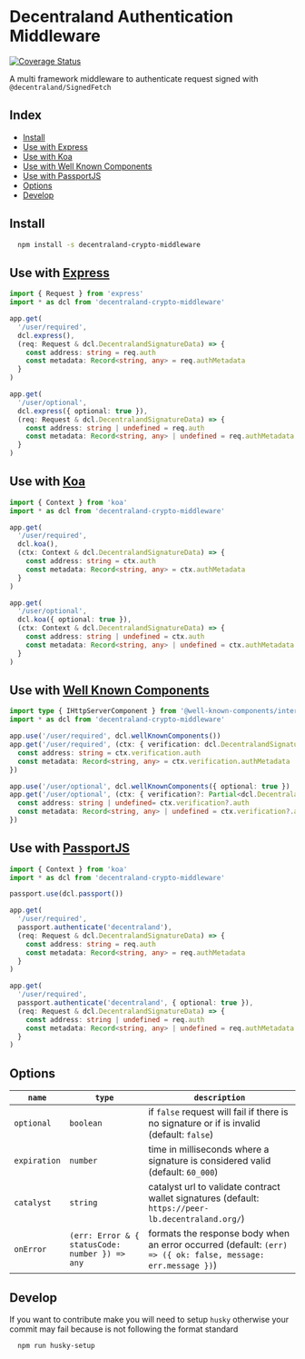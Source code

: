 # Decentraland Authentication Middleware

[![Coverage Status](https://coveralls.io/repos/github/decentraland/decentraland-crypto-middleware/badge.svg?branch=main)](https://coveralls.io/github/decentraland/decentraland-crypto-middleware?branch=main)

A multi framework middleware to authenticate request signed with `@decentraland/SignedFetch`

## Index

- [Install](#install)
- [Use with Express](#use-with-express)
- [Use with Koa](#use-with-koa)
- [Use with Well Known Components](#use-with-well-known-components)
- [Use with PassportJS](#use-with-passportjs)
- [Options](#options)
- [Develop](#develop)

## Install

```bash
  npm install -s decentraland-crypto-middleware
```

## Use with [Express](https://expressjs.com/)

```typescript
import { Request } from 'express'
import * as dcl from 'decentraland-crypto-middleware'

app.get(
  '/user/required',
  dcl.express(),
  (req: Request & dcl.DecentralandSignatureData) => {
    const address: string = req.auth
    const metadata: Record<string, any> = req.authMetadata
  }
)

app.get(
  '/user/optional',
  dcl.express({ optional: true }),
  (req: Request & dcl.DecentralandSignatureData) => {
    const address: string | undefined = req.auth
    const metadata: Record<string, any> | undefined = req.authMetadata
  }
)
```

## Use with [Koa](https://koajs.com/)

```typescript
import { Context } from 'koa'
import * as dcl from 'decentraland-crypto-middleware'

app.get(
  '/user/required',
  dcl.koa(),
  (ctx: Context & dcl.DecentralandSignatureData) => {
    const address: string = ctx.auth
    const metadata: Record<string, any> = ctx.authMetadata
  }
)

app.get(
  '/user/optional',
  dcl.koa({ optional: true }),
  (ctx: Context & dcl.DecentralandSignatureData) => {
    const address: string | undefined = ctx.auth
    const metadata: Record<string, any> | undefined = ctx.authMetadata
  }
)
```

## Use with [Well Known Components](https://github.com/well-known-components)

```typescript
import type { IHttpServerComponent } from '@well-known-components/interfaces'
import * as dcl from 'decentraland-crypto-middleware'

app.use('/user/required', dcl.wellKnownComponents())
app.get('/user/required', (ctx: { verification: dcl.DecentralandSignatureData<{}> }) => {
  const address: string = ctx.verification.auth
  const metadata: Record<string, any> = ctx.verification.authMetadata
})

app.use('/user/optional', dcl.wellKnownComponents({ optional: true })
app.get('/user/optional', (ctx: { verification?: Partial<dcl.DecentralandSignatureData<{}>> }) => {
  const address: string | undefined= ctx.verification?.auth
  const metadata: Record<string, any> | undefined = ctx.verification?.authMetadata
})
```

## Use with [PassportJS](http://www.passportjs.org/)

```typescript
import { Context } from 'koa'
import * as dcl from 'decentraland-crypto-middleware'

passport.use(dcl.passport())

app.get(
  '/user/required',
  passport.authenticate('decentraland'),
  (req: Request & dcl.DecentralandSignatureData) => {
    const address: string = req.auth
    const metadata: Record<string, any> = req.authMetadata
  }
)

app.get(
  '/user/required',
  passport.authenticate('decentraland', { optional: true }),
  (req: Request & dcl.DecentralandSignatureData) => {
    const address: string | undefined = req.auth
    const metadata: Record<string, any> | undefined = req.authMetadata
  }
)
```

## Options

| `name`       | `type`                                         | `description`                                                                                                |
| ------------ | ---------------------------------------------- | ------------------------------------------------------------------------------------------------------------ |
| `optional`   | `boolean`                                      | if `false` request will fail if there is no signature or if is invalid (default: `false`)                    |
| `expiration` | `number`                                       | time in milliseconds where a signature is considered valid (default: `60_000`)                               |
| `catalyst`   | `string`                                       | catalyst url to validate contract wallet signatures (default: `https://peer-lb.decentraland.org/`)           |
| `onError`    | `(err: Error & { statusCode: number }) => any` | formats the response body when an error occurred (default: `(err) => ({ ok: false, message: err.message })`) |

## Develop

If you want to contribute make you will need to setup `husky` otherwise your commit may fail because is not following the format standard

```bash
  npm run husky-setup
```
